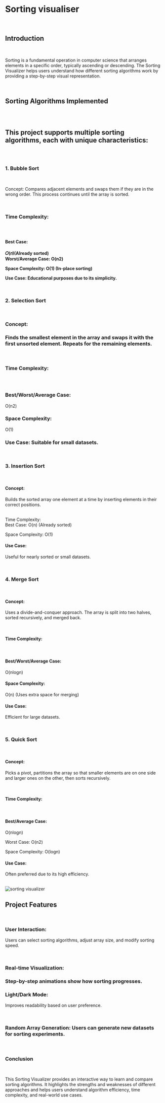 <h1>Sorting visualiser</h1>
<br>
<h2>Introduction</h2>
<br>
<p>Sorting is a fundamental operation in computer science that arranges elements in a specific order, typically ascending or descending. The Sorting Visualizer helps users understand how different sorting algorithms work by providing a step-by-step visual representation.</p>
<br>
<h2>Sorting Algorithms Implemented<h2>
<br>


<p>This project supports multiple sorting algorithms, each with unique characteristics:<p>
<br>

<h3>1. Bubble Sort</h3>
<br>
<p>Concept: Compares adjacent elements and swaps them if they are in the wrong order. This process continues until the array is sorted.<p>
<br>
<h3>Time Complexity:<h3>
<br>
<h4>Best Case: <h4>𝑂(𝑛)(Already sorted)
<br>
Worst/Average Case: O(n2)
<br>


Space Complexity: O(1) (In-place sorting)
<br>

<p>Use Case: Educational purposes due to its simplicity.</p>
<br>
<h3>2. Selection Sort</h3>
<br>
<h3>Concept:<h3><p> Finds the smallest element in the array and swaps it with the first unsorted element. Repeats for the remaining elements.</p>
<br>
<h3>Time Complexity:<h3>
<br>
<h3>Best/Worst/Average Case:</h3> O(n2)
<br>

<h3>Space Complexity:</h3> O(1)
<br>

<h3>Use Case: Suitable for small datasets.</h3>
<br>
<h3>3. Insertion Sort</h3>
<br>
<h4>Concept:</h4> <p>Builds the sorted array one element at a time by inserting elements in their correct positions.</p>
<br>
Time Complexity:
<br>
Best Case: O(n) (Already sorted)
<br>



Space Complexity: O(1)
<br>


<h4>Use Case:</h4><p> Useful for nearly sorted or small datasets.</p>
<br>
<h3>4. Merge Sort</h3>
<br>
<h4>Concept:</h4> <p>Uses a divide-and-conquer approach. The array is split into two halves, sorted recursively, and merged back.</p>
<br>
<h4>Time Complexity:</h4>
<br>
<h4>Best/Worst/Average Case: </h4>O(nlogn)
<br>


<h4>Space Complexity: </h4>O(n) (Uses extra space for merging)
<br>


<h4>Use Case: </h4><p>Efficient for large datasets.</p>
<br>
<h3>5. Quick Sort</h3>
<br>
<h4>Concept: </h4><p>Picks a pivot, partitions the array so that smaller elements are on one side and larger ones on the other, then sorts recursively.</p>
<br>
<h4>Time Complexity:</h4>
<br>
<h4>Best/Average Case: </h4>O(nlogn)
<br>



Worst Case: O(n2)
<br>

Space Complexity: O(logn) 
<br>



<h4>Use Case:</h4> <p>Often preferred due to its high efficiency.</p>
<br>
<img src="![image](https://github.com/user-attachments/assets/c9dbb30f-086e-4f97-a2d0-263f636640dd)
" alt="sorting visualizer">

<h2>Project Features</h2>
<br>
<h3>User Interaction:</h3> <p>Users can select sorting algorithms, adjust array size, and modify sorting speed.<p>
<br>
<h3>Real-time Visualization: <h3>Step-by-step animations show how sorting progresses.
<br>
<h3>Light/Dark Mode:</h3><p> Improves readability based on user preference.</p>
<br>
<h3>Random Array Generation:</h3<p> Users can generate new datasets for sorting experiments.<p>
<br>
<h3>Conclusion</h3>
<br>
<p>This Sorting Visualizer provides an interactive way to learn and compare sorting algorithms. It highlights the strengths and weaknesses of different approaches and helps users understand algorithm efficiency, time complexity, and real-world use cases.<p>
